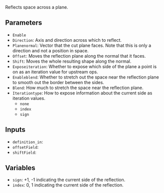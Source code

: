 Reflects space across a plane.

## Parameters

* `Enable`
* `Direction`: Axis and direction across which to reflect.
* `Planenormal`: Vector that the cut plane faces. Note that this is only a direction and not a position in space.
* `Offset`: Moves the reflection plane along the normal that it faces.
* `Shift`: Moves the whole resulting shape along the normal.
* `Exposeiteration`: Whether to expose which side of the plane a point is on as an iteration value for upstream ops.
* `Enableblend`: Whether to stretch out the space near the reflection plane to smooth out the border between the sides.
* `Blend`: How much to stretch the space near the reflection plane.
* `Iterationtype`: How to expose information about the current side as iteration values.
  * `none`
  * `index`
  * `sign`

## Inputs

* `definition_in`: 
* `offsetField`: 
* `shiftField`: 

## Variables

* `sign`: +1, -1 indicating the current side of the reflection.
* `index`: 0, 1 indicating the current side of the reflection.